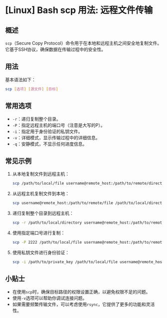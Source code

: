# [Linux] Bash scp 用法: 远程文件传输

## 概述
`scp`（Secure Copy Protocol）命令用于在本地和远程主机之间安全地复制文件。它基于SSH协议，确保数据在传输过程中的安全性。

## 用法
基本语法如下：
```bash
scp [选项] [源文件] [目标]
```

## 常用选项
- `-r`：递归复制整个目录。
- `-P`：指定远程主机的端口号（注意是大写的P）。
- `-i`：指定用于身份验证的私钥文件。
- `-v`：详细模式，显示传输过程中的详细信息。
- `-q`：安静模式，不显示任何进度信息。

## 常见示例
1. 从本地复制文件到远程主机：
   ```bash
   scp /path/to/local/file username@remote_host:/path/to/remote/directory
   ```

2. 从远程主机复制文件到本地：
   ```bash
   scp username@remote_host:/path/to/remote/file /path/to/local/directory
   ```

3. 递归复制整个目录到远程主机：
   ```bash
   scp -r /path/to/local/directory username@remote_host:/path/to/remote/directory
   ```

4. 使用指定端口号进行复制：
   ```bash
   scp -P 2222 /path/to/local/file username@remote_host:/path/to/remote/directory
   ```

5. 使用私钥文件进行身份验证：
   ```bash
   scp -i /path/to/private_key /path/to/local/file username@remote_host:/path/to/remote/directory
   ```

## 小贴士
- 在使用`scp`时，确保目标路径的权限设置正确，以避免权限不足的问题。
- 使用`-v`选项可以帮助你调试连接问题。
- 如果需要频繁传输文件，可以考虑使用`rsync`，它提供了更多的功能和灵活性。